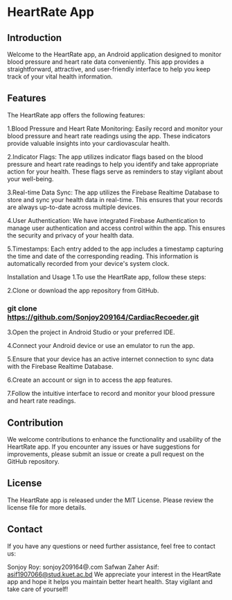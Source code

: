 # HeartRate App

## Introduction
Welcome to the HeartRate app, an Android application designed to monitor blood pressure and heart rate data conveniently. This app provides a straightforward, attractive, and user-friendly interface to help you keep track of your vital health information.

## Features
The HeartRate app offers the following features:

1.Blood Pressure and Heart Rate Monitoring: Easily record and monitor your blood pressure and heart rate readings using the app. These indicators provide valuable insights into your cardiovascular health.

2.Indicator Flags: The app utilizes indicator flags based on the blood pressure and heart rate readings to help you identify and take appropriate action for your health. These flags serve as reminders to stay vigilant about your well-being.

3.Real-time Data Sync: The app utilizes the Firebase Realtime Database to store and sync your health data in real-time. This ensures that your records are always up-to-date across multiple devices.

4.User Authentication: We have integrated Firebase Authentication to manage user authentication and access control within the app. This ensures the security and privacy of your health data.

5.Timestamps: Each entry added to the app includes a timestamp capturing the time and date of the corresponding reading. This information is automatically recorded from your device's system clock.

Installation and Usage
1.To use the HeartRate app, follow these steps:

2.Clone or download the app repository from GitHub.
### git clone https://github.com/Sonjoy209164/CardiacRecoeder.git

3.Open the project in Android Studio or your preferred IDE.

4.Connect your Android device or use an emulator to run the app.

5.Ensure that your device has an active internet connection to sync data with the Firebase Realtime Database.

6.Create an account or sign in to access the app features.

7.Follow the intuitive interface to record and monitor your blood pressure and heart rate readings.

## Contribution
We welcome contributions to enhance the functionality and usability of the HeartRate app. If you encounter any issues or have suggestions for improvements, please submit an issue or create a pull request on the GitHub repository.

## License
The HeartRate app is released under the MIT License. Please review the license file for more details.

## Contact
If you have any questions or need further assistance, feel free to contact us:

Sonjoy Roy: sonjoy209164@.com
Safwan Zaher Asif: asif1907066@stud.kuet.ac.bd
We appreciate your interest in the HeartRate app and hope it helps you maintain better heart health. Stay vigilant and take care of yourself!
